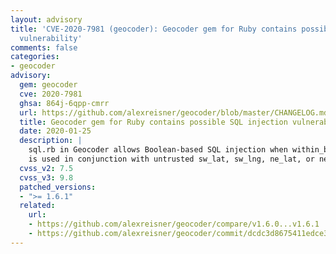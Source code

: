 ```yaml
---
layout: advisory
title: 'CVE-2020-7981 (geocoder): Geocoder gem for Ruby contains possible SQL injection
  vulnerability'
comments: false
categories:
- geocoder
advisory:
  gem: geocoder
  cve: 2020-7981
  ghsa: 864j-6qpp-cmrr
  url: https://github.com/alexreisner/geocoder/blob/master/CHANGELOG.md#161-2020-jan-23
  title: Geocoder gem for Ruby contains possible SQL injection vulnerability
  date: 2020-01-25
  description: |
    sql.rb in Geocoder allows Boolean-based SQL injection when within_bounding_box
    is used in conjunction with untrusted sw_lat, sw_lng, ne_lat, or ne_lng data.
  cvss_v2: 7.5
  cvss_v3: 9.8
  patched_versions:
  - ">= 1.6.1"
  related:
    url:
    - https://github.com/alexreisner/geocoder/compare/v1.6.0...v1.6.1
    - https://github.com/alexreisner/geocoder/commit/dcdc3d8675411edce3965941a2ca7c441ca48613
---
```

